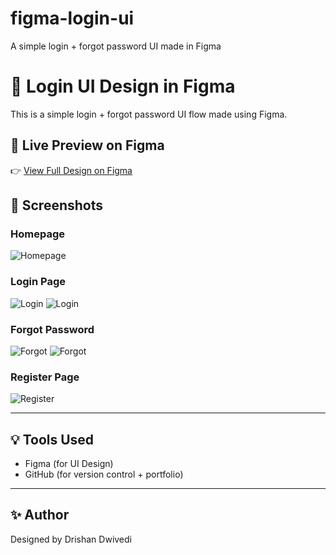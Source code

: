 # figma-login-ui
A simple login + forgot password UI made in Figma
# 🔐 Login UI Design in Figma

This is a simple login + forgot password UI flow made using Figma.

## 🔗 Live Preview on Figma

👉 [View Full Design on Figma](https://www.figma.com/design/WWFS6Msxl800ohCG5frIzb/Login?node-id=0-101&t=yy6Xg6BTDitzY52K-1)
## 📸 Screenshots

### Homepage
![Homepage](Screens/Homepage.png)

### Login Page
![Login](Screens/Login_page.png)
![Login](Screens/Login_page2.png)

### Forgot Password
![Forgot](Screens/forgot_page.png)
![Forgot](Screens/forgot_page2.png)

### Register Page
![Register](Screens/Register_page.png)

---

## 💡 Tools Used

- Figma (for UI Design)
- GitHub (for version control + portfolio)

---

## ✨ Author

Designed by Drishan Dwivedi

